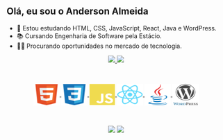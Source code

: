 ## Olá, eu sou o Anderson Almeida
- 🌱 Estou estudando HTML, CSS, JavaScript, React, Java e WordPress.
- 📚 Cursando Engenharia de Software pela Estácio.
- 👨‍💻 Procurando oportunidades no mercado de tecnologia.

<div align="center">
  <a href="https://github.com/AndersonAlFr">
  <img height="180em" src="https://github-readme-stats.vercel.app/api?username=AndersonAlFr&show_icons=true&theme=dark&include_all_commits=true&count_private=true"/>
  <img height="120em" src="https://github-readme-stats.vercel.app/api/top-langs/?username=AndersonAlFr&layout=compact&langs_count=7&theme=dark"/>
</div>
  
  ##
  
  <div align="center" style="display: inline_block"><br>
  <img align="center" alt="Anderson-HTML" height="50" width="60" src="https://raw.githubusercontent.com/devicons/devicon/master/icons/html5/html5-original.svg">
  <img align="center" alt="Anderson-CSS" height="50" width="60" src="https://raw.githubusercontent.com/devicons/devicon/master/icons/css3/css3-original.svg">
  <img align="center" alt="Anderson-Js" height="50" width="60" src="https://raw.githubusercontent.com/devicons/devicon/master/icons/javascript/javascript-plain.svg">
  <img align="center" alt="Anderson-React" height="50" width="60" src="https://raw.githubusercontent.com/devicons/devicon/master/icons/react/react-original.svg">      
  <img align="center" alt="Anderson-Java" height="50" width="60" src="https://raw.githubusercontent.com/devicons/devicon/master/icons/java/java-original.svg">
  <img align="center" alt="Anderson-WordPress" height="50" width="60" src="https://raw.githubusercontent.com/devicons/devicon/master/icons/wordpress/wordpress-original.svg">  

  ##

  <div style="display: inline_block"><br>
  <a href="https://www.instagram.com/anderson_almeida_f/" target="_blank"><img src="https://img.shields.io/badge/-Instagram-%23E4405F?style=for-the-badge&logo=instagram&logoColor=white" target="_blank"></a>
  <a href="https://www.linkedin.com/in/anderson-almeida-bb3820233/" target="_blank"><img src="https://img.shields.io/badge/-LinkedIn-%230077B5?style=for-the-badge&logo=linkedin&logoColor=white" target="_blank"></a> 
